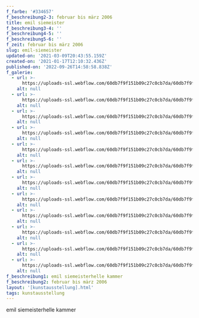 ```yaml
---
f_farbe: '#334657'
f_beschreibung2-3: februar bis märz 2006
title: emil siemeister
f_beschreibung3-4: ''
f_beschreibung4-5: ''
f_beschreibung5-6: ''
f_zeit: februar bis märz 2006
slug: emil-siemeister
updated-on: '2021-03-09T20:43:55.159Z'
created-on: '2021-01-17T12:10:32.436Z'
published-on: '2022-09-26T14:58:58.838Z'
f_galerie:
  - url: >-
      https://uploads-ssl.webflow.com/60db7f9f151b09c27c0cb7da/60db7f9f151b0912a40cb94a_ESiemeister1.jpg
    alt: null
  - url: >-
      https://uploads-ssl.webflow.com/60db7f9f151b09c27c0cb7da/60db7f9f151b097eef0cb949_ESiemeister2.jpg
    alt: null
  - url: >-
      https://uploads-ssl.webflow.com/60db7f9f151b09c27c0cb7da/60db7f9f151b09493d0cb947_ESiemeister3.jpg
    alt: null
  - url: >-
      https://uploads-ssl.webflow.com/60db7f9f151b09c27c0cb7da/60db7f9f151b0933df0cb946_ESiemeister4.jpg
    alt: null
  - url: >-
      https://uploads-ssl.webflow.com/60db7f9f151b09c27c0cb7da/60db7f9f151b094fc40cb93d_ESiemeister5.jpg
    alt: null
  - url: >-
      https://uploads-ssl.webflow.com/60db7f9f151b09c27c0cb7da/60db7f9f151b0963c30cb945_ESiemeister6.jpg
    alt: null
  - url: >-
      https://uploads-ssl.webflow.com/60db7f9f151b09c27c0cb7da/60db7f9f151b0905430cb941_ESiemeister7.jpg
    alt: null
  - url: >-
      https://uploads-ssl.webflow.com/60db7f9f151b09c27c0cb7da/60db7f9f151b094c960cb93b_ESiemeister8.jpg
    alt: null
  - url: >-
      https://uploads-ssl.webflow.com/60db7f9f151b09c27c0cb7da/60db7f9f151b0957b00cb948_ESiemeister9.jpg
    alt: null
  - url: >-
      https://uploads-ssl.webflow.com/60db7f9f151b09c27c0cb7da/60db7f9f151b0995fe0cb93a_ESiemeister10.jpg
    alt: null
  - url: >-
      https://uploads-ssl.webflow.com/60db7f9f151b09c27c0cb7da/60db7f9f151b0911ba0cb94c_ESiemeister11.jpg
    alt: null
  - url: >-
      https://uploads-ssl.webflow.com/60db7f9f151b09c27c0cb7da/60db7f9f151b09d4d10cb940_ESiemeister12.jpg
    alt: null
f_beschreibung1: emil siemeisterhelle kammer
f_beschreibung2: februar bis märz 2006
layout: '[kunstausstellung].html'
tags: kunstausstellung
---
```


emil siemeisterhelle kammer
